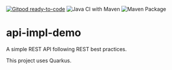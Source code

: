 [![Gitpod ready-to-code](https://img.shields.io/badge/Gitpod-ready--to--code-blue?logo=gitpod)](https://gitpod.io/#https://github.com/fxrobin/api-impl-demo)
![Java CI with Maven](https://github.com/fxrobin/api-impl-demo/workflows/Java%20CI%20with%20Maven/badge.svg)
![Maven Package](https://github.com/fxrobin/api-impl-demo/workflows/Maven%20Package/badge.svg)


# api-impl-demo

A simple REST API following REST best practices.

This project uses Quarkus.